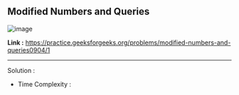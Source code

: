 ## Modified Numbers and Queries 

![image](https://user-images.githubusercontent.com/23376002/193602307-dfce993a-e2bc-48ae-99a3-c934ad07c3ef.png)


**Link :** https://practice.geeksforgeeks.org/problems/modified-numbers-and-queries0904/1


------------------------------------------------------------------------------------------------------------------------------------------------------


Solution :

- Time Complexity :



